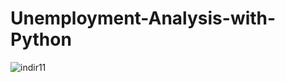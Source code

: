 # Unemployment-Analysis-with-Python
![indir11](https://user-images.githubusercontent.com/97463861/209480716-0aab3d23-13d3-4364-81d8-82ffdd564c9e.png)
